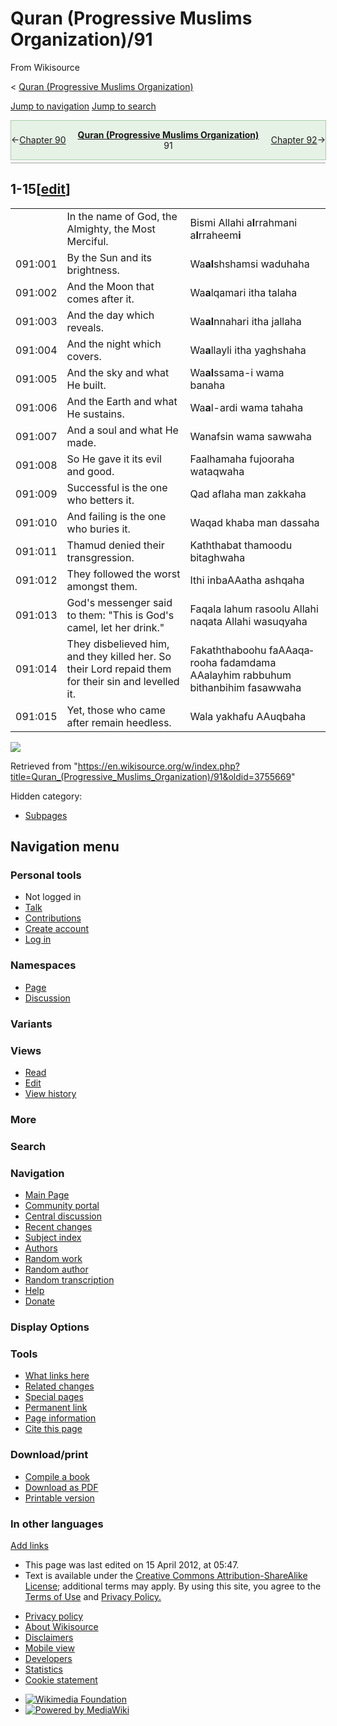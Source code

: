 <div id="mw-page-base" class="noprint">

</div>

<div id="mw-head-base" class="noprint">

</div>

<div id="content" class="mw-body" role="main">

<span id="top"></span>

<div id="siteNotice" class="mw-body-content">

</div>

<div class="mw-indicators mw-body-content">

</div>

# Quran (Progressive Muslims Organization)/91

<div id="bodyContent" class="mw-body-content">

<div id="siteSub" class="noprint">

From Wikisource

</div>

<div id="contentSub">

<span class="subpages">\< [Quran (Progressive Muslims
Organization)](/wiki/Quran_\(Progressive_Muslims_Organization\) "Quran (Progressive Muslims Organization)")</span>

</div>

<div id="contentSub2">

</div>

<div id="jump-to-nav">

</div>

[Jump to navigation](#mw-head) [Jump to search](#searchInput)

<div id="mw-content-text" class="mw-content-ltr" lang="en" dir="ltr">

<div class="mw-parser-output">

<div id="headerContainer" class="ws-noexport noprint">

<div id="navigationHeader" class="headertemplate" style="display:table; border-collapse:collapse; border-spacing:0px 0px; empty-cells:hide; border:1px solid #ACA; margin:0px auto 4px auto; width:100%;">

<div style="display:table-row-group; background-color:#E6F2E6;">

<div style="display:table-row;">

<div class="gen_header_backlink searchaux" style="display:table-cell; text-align:left; vertical-align:middle; width:20%;">

<span id="headerprevious" class="searchaux">←[Chapter
90](/wiki/Quran_\(Progressive_Muslims_Organization\)/90 "Quran (Progressive Muslims Organization)/90")</span>

</div>

<div class="gen_header_title" style="display:table-cell; text-align:center; width:60%;">

**<span id="header_title_text">[Quran (Progressive Muslims
Organization)](/wiki/Quran_\(Progressive_Muslims_Organization\) "Quran (Progressive Muslims Organization)")</span>**  
<span id="header_section_text">91</span>

</div>

<div class="gen_header_forelink searchaux" style="display:table-cell; text-align:right; vertical-align:middle; width:20%;">

<span id="headernext" class="searchaux">[Chapter
92](/wiki/Quran_\(Progressive_Muslims_Organization\)/92 "Quran (Progressive Muslims Organization)/92")→</span>

</div>

</div>

</div>

</div>

<div id="navigationNotes" class="header_notes searchaux" style="display:table; border-collapse:collapse; border-spacing:0px 0px; empty-cells:hide; border-bottom:1px solid #A0A0A0; font-size:0.90em; line-height:1.4; margin:0px auto 4px auto; width:100%;">

<div style="display:table-row-group; background-color:#FAFAFF;">

<div style="display:table-row;">

<div class="searchaux" style="display:table-cell;">

</div>

</div>

</div>

</div>

<div id="ws-data" class="ws-noexport" style="display:none; speak:none;">

<span id="ws-article-id">58094</span><span id="ws-title">[Quran
(Progressive Muslims
Organization)](/wiki/Quran_\(Progressive_Muslims_Organization\) "Quran (Progressive Muslims Organization)")
— *91*</span>

</div>

</div>

## <span id="1-15" class="mw-headline">1-15</span><span class="mw-editsection"><span class="mw-editsection-bracket">\[</span>[edit](/w/index.php?title=Quran_\(Progressive_Muslims_Organization\)/91&action=edit&section=1 "Edit section: 1-15")<span class="mw-editsection-bracket">\]</span></span>

|         |                                                                                                     |                                                                                                                                                                                                                                               |
| ------- | --------------------------------------------------------------------------------------------------- | --------------------------------------------------------------------------------------------------------------------------------------------------------------------------------------------------------------------------------------------- |
|         | In the name of God, the Almighty, the Most Merciful.                                                | Bismi All<span class="underline">a</span>hi a**l**rra<span class="underline">h</span>m<span class="underline">a</span>ni a**l**rra<span class="underline">h</span>eem**i**                                                                    |
| 091:001 | By the Sun and its brightness.                                                                      | Wa**al**shshamsi wa<span class="underline">d</span>u<span class="underline">ha</span>h<span class="underline">a</span>                                                                                                                        |
| 091:002 | And the Moon that comes after it.                                                                   | Wa**a**lqamari i<span class="underline">tha</span> tal<span class="underline">a</span>h<span class="underline">a</span>                                                                                                                       |
| 091:003 | And the day which reveals.                                                                          | Wa**al**nnah<span class="underline">a</span>ri i<span class="underline">tha</span> jall<span class="underline">a</span>h<span class="underline">a</span>                                                                                      |
| 091:004 | And the night which covers.                                                                         | Wa**a**llayli i<span class="underline">tha</span> yaghsh<span class="underline">a</span>h<span class="underline">a</span>                                                                                                                     |
| 091:005 | And the sky and what He built.                                                                      | Wa**al**ssam<span class="underline">a</span>-i wam<span class="underline">a</span> ban<span class="underline">a</span>h<span class="underline">a</span>                                                                                       |
| 091:006 | And the Earth and what He sustains.                                                                 | Wa**a**l-ar<span class="underline">d</span>i wam<span class="underline">a</span> <span class="underline">t</span>a<span class="underline">ha</span>h<span class="underline">a</span>                                                          |
| 091:007 | And a soul and what He made.                                                                        | Wanafsin wam<span class="underline">a</span> saww<span class="underline">a</span>h<span class="underline">a</span>                                                                                                                            |
| 091:008 | So He gave it its evil and good.                                                                    | Faalhamah<span class="underline">a</span> fujoorah<span class="underline">a</span> wataqw<span class="underline">a</span>h<span class="underline">a</span>                                                                                    |
| 091:009 | Successful is the one who betters it.                                                               | Qad afla<span class="underline">h</span>a man zakk<span class="underline">a</span>h<span class="underline">a</span>                                                                                                                           |
| 091:010 | And failing is the one who buries it.                                                               | Waqad kh<span class="underline">a</span>ba man dass<span class="underline">a</span>h<span class="underline">a</span>                                                                                                                          |
| 091:011 | Thamud denied their transgression.                                                                  | Ka<span class="underline">thth</span>abat thamoodu bi<span class="underline">t</span>aghw<span class="underline">a</span>h<span class="underline">a</span>                                                                                    |
| 091:012 | They followed the worst amongst them.                                                               | I<span class="underline">th</span>i inbaAAatha ashq<span class="underline">a</span>h<span class="underline">a</span>                                                                                                                          |
| 091:013 | God's messenger said to them: "This is God's camel, let her drink."                                 | Faq<span class="underline">a</span>la lahum rasoolu All<span class="underline">a</span>hi n<span class="underline">a</span>qata All<span class="underline">a</span>hi wasuqy<span class="underline">a</span>h<span class="underline">a</span> |
| 091:014 | They disbelieved him, and they killed her. So their Lord repaid them for their sin and levelled it. | Faka<span class="underline">thth</span>aboohu faAAaqarooh<span class="underline">a</span> fadamdama AAalayhim rabbuhum bi<span class="underline">th</span>anbihim fasaww<span class="underline">a</span>h<span class="underline">a</span>     |
| 091:015 | Yet, those who came after remain heedless.                                                          | Wal<span class="underline">a</span> yakh<span class="underline">a</span>fu AAuqb<span class="underline">a</span>h<span class="underline">a</span>                                                                                             |

</div>

![](//en.wikisource.org/wiki/Special:CentralAutoLogin/start?type=1x1)

<div class="printfooter">

Retrieved from
"<https://en.wikisource.org/w/index.php?title=Quran_(Progressive_Muslims_Organization)/91&oldid=3755669>"

</div>

</div>

<div id="catlinks" class="catlinks catlinks-allhidden" data-mw="interface">

<div id="mw-hidden-catlinks" class="mw-hidden-catlinks mw-hidden-cats-hidden">

Hidden category:

  - [Subpages](/wiki/Category:Subpages "Category:Subpages")

</div>

</div>

</div>

</div>

<div id="mw-navigation">

## Navigation menu

<div id="mw-head">

### <span>Personal tools</span>

<div class="body vector-menu-content">

  - <span id="pt-anonuserpage">Not logged in</span>
  - <span id="pt-anontalk">[Talk](/wiki/Special:MyTalk "Discussion about edits from this IP address [n]")</span>
  - <span id="pt-anoncontribs">[Contributions](/wiki/Special:MyContributions "A list of edits made from this IP address [y]")</span>
  - <span id="pt-createaccount">[Create
    account](/w/index.php?title=Special:CreateAccount&returnto=Quran+%28Progressive+Muslims+Organization%29%2F91 "You are encouraged to create an account and log in; however, it is not mandatory")</span>
  - <span id="pt-login">[Log
    in](/w/index.php?title=Special:UserLogin&returnto=Quran+%28Progressive+Muslims+Organization%29%2F91 "You are encouraged to log in; however, it is not mandatory [o]")</span>

</div>

<div id="left-navigation">

### <span>Namespaces</span>

<div class="body vector-menu-content">

  - <span id="ca-nstab-main">[Page](/wiki/Quran_\(Progressive_Muslims_Organization\)/91 "View the content page [c]")</span>
  - <span id="ca-talk">[Discussion](/w/index.php?title=Talk:Quran_\(Progressive_Muslims_Organization\)/91&action=edit&redlink=1 "Discussion about the content page (page does not exist) [t]")</span>

</div>

### <span>Variants</span>

<div class="body vector-menu-content">

</div>

</div>

<div id="right-navigation">

### <span>Views</span>

<div class="body vector-menu-content">

  - <span id="ca-view">[Read](/wiki/Quran_\(Progressive_Muslims_Organization\)/91)</span>
  - <span id="ca-edit">[Edit](/w/index.php?title=Quran_\(Progressive_Muslims_Organization\)/91&action=edit "Edit this page [e]")</span>
  - <span id="ca-history">[View
    history](/w/index.php?title=Quran_\(Progressive_Muslims_Organization\)/91&action=history "Past revisions of this page [h]")</span>

</div>

### <span>More</span>

<div class="body vector-menu-content">

</div>

<div id="p-search" role="search">

### Search

<div id="simpleSearch" data-search-loc="header-moved">

</div>

</div>

</div>

</div>

<div id="mw-panel">

<div id="p-logo" role="banner">

[](/wiki/Main_Page "Visit the main page")

</div>

### <span>Navigation</span>

<div class="body vector-menu-content">

  - <span id="n-mainpage">[Main
    Page](/wiki/Main_Page "Visit the main page [z]")</span>
  - <span id="n-portal">[Community
    portal](/wiki/Wikisource:Community_portal "About the project, what you can do, where to find things")</span>
  - <span id="n-scriptorium">[Central
    discussion](/wiki/Wikisource:Scriptorium)</span>
  - <span id="n-recentchanges">[Recent
    changes](/wiki/Special:RecentChanges "A list of recent changes in the wiki [r]")</span>
  - <span id="n-subjectindex">[Subject
    index](/wiki/Portal:Portals)</span>
  - <span id="n-categoryauthors">[Authors](/wiki/Category:Authors_by_alphabetical_order)</span>
  - <span id="n-randomwork">[Random
    work](/wiki/Special:RandomRootpage/Main)</span>
  - <span id="n-randomauthor">[Random
    author](/wiki/Special:Random/Author)</span>
  - <span id="n-randomindex">[Random
    transcription](/wiki/Special:Random/Index)</span>
  - <span id="n-help">[Help](/wiki/Help:Contents "The place to find out")</span>
  - <span id="n-sitesupport">[Donate](//donate.wikimedia.org/wiki/Special:FundraiserRedirector?utm_source=donate&utm_medium=sidebar&utm_campaign=C13_en.wikisource.org&uselang=en "Support us")</span>

</div>

### <span>Display Options</span>

<div class="body vector-menu-content">

</div>

### <span>Tools</span>

<div class="body vector-menu-content">

  - <span id="t-whatlinkshere">[What links
    here](/wiki/Special:WhatLinksHere/Quran_\(Progressive_Muslims_Organization\)/91 "A list of all wiki pages that link here [j]")</span>
  - <span id="t-recentchangeslinked">[Related
    changes](/wiki/Special:RecentChangesLinked/Quran_\(Progressive_Muslims_Organization\)/91 "Recent changes in pages linked from this page [k]")</span>
  - <span id="t-specialpages">[Special
    pages](/wiki/Special:SpecialPages "A list of all special pages [q]")</span>
  - <span id="t-permalink">[Permanent
    link](/w/index.php?title=Quran_\(Progressive_Muslims_Organization\)/91&oldid=3755669 "Permanent link to this revision of the page")</span>
  - <span id="t-info">[Page
    information](/w/index.php?title=Quran_\(Progressive_Muslims_Organization\)/91&action=info "More information about this page")</span>
  - <span id="t-cite">[Cite this
    page](/w/index.php?title=Special:CiteThisPage&page=Quran_%28Progressive_Muslims_Organization%29%2F91&id=3755669&wpFormIdentifier=titleform "Information on how to cite this page")</span>

</div>

### <span>Download/print</span>

<div class="body vector-menu-content">

  - <span id="coll-create_a_book">[Compile a
    book](/w/index.php?title=Special:Book&bookcmd=book_creator&referer=Quran+%28Progressive+Muslims+Organization%29%2F91)</span>
  - <span id="coll-download-as-rl">[Download as
    PDF](/w/index.php?title=Special:DownloadAsPdf&page=Quran_%28Progressive_Muslims_Organization%29%2F91&action=show-download-screen)</span>
  - <span id="t-print">[Printable
    version](/w/index.php?title=Quran_\(Progressive_Muslims_Organization\)/91&printable=yes "Printable version of this page [p]")</span>

</div>

### <span>In other languages</span>

<div class="body vector-menu-content">

<div class="after-portlet after-portlet-lang">

<span class="uls-after-portlet-link"></span><span class="wb-langlinks-add wb-langlinks-link">[Add
links](https://www.wikidata.org/wiki/Special:NewItem?site=enwikisource&page=Quran+%28Progressive+Muslims+Organization%29%2F91 "Add interlanguage links")</span>

</div>

</div>

</div>

</div>

  - <span id="footer-info-lastmod">This page was last edited on 15 April
    2012, at 05:47.</span>
  - <span id="footer-info-copyright">Text is available under the
    [Creative Commons Attribution-ShareAlike
    License](//creativecommons.org/licenses/by-sa/3.0/); additional
    terms may apply. By using this site, you agree to the [Terms of
    Use](//wikimediafoundation.org/wiki/Terms_of_Use) and [Privacy
    Policy.](//wikimediafoundation.org/wiki/Privacy_policy)  
    </span>

<!-- end list -->

  - <span id="footer-places-privacy">[Privacy
    policy](https://foundation.wikimedia.org/wiki/Privacy_policy "wmf:Privacy policy")</span>
  - <span id="footer-places-about">[About
    Wikisource](/wiki/Wikisource:About "Wikisource:About")</span>
  - <span id="footer-places-disclaimer">[Disclaimers](/wiki/Wikisource:General_disclaimer "Wikisource:General disclaimer")</span>
  - <span id="footer-places-mobileview">[Mobile
    view](//en.m.wikisource.org/w/index.php?title=Quran_\(Progressive_Muslims_Organization\)/91&mobileaction=toggle_view_mobile)</span>
  - <span id="footer-places-developers">[Developers](https://www.mediawiki.org/wiki/Special:MyLanguage/How_to_contribute)</span>
  - <span id="footer-places-statslink">[Statistics](https://stats.wikimedia.org/#/en.wikisource.org)</span>
  - <span id="footer-places-cookiestatement">[Cookie
    statement](https://foundation.wikimedia.org/wiki/Cookie_statement)</span>

<!-- end list -->

  - <span id="footer-copyrightico">[![Wikimedia
    Foundation](/static/images/footer/wikimedia-button.png)](https://wikimediafoundation.org/)</span>
  - <span id="footer-poweredbyico">[![Powered by
    MediaWiki](/static/images/footer/poweredby_mediawiki_88x31.png)](https://www.mediawiki.org/)</span>

<div style="clear: both;">

</div>
